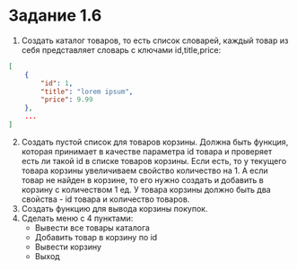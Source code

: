 # Задание 1.6

1. Создать каталог товаров, то есть список словарей, каждый товар из себя представляет словарь с ключами id,title,price:

```json
[
    {
        "id": 1,
        "title": "lorem ipsum",
        "price": 9.99
    },
    ...
]
```

2. Создать пустой список для товаров корзины. Должна быть функция, которая принимает в качестве параметра id товара и проверяет есть ли такой id в списке товаров корзины. Если есть, то у текущего товара корзины увеличиваем свойство количество на 1. А если товар не найден в корзине, то его нужно создать и добавить в корзину с количеством 1 ед. У товара корзины должно быть два свойства - id товара и количество товаров.
3. Создать функцию для вывода корзины покупок.
4. Сделать меню с 4 пунктами:
    - Вывести все товары каталога
    - Добавить товар в корзину по id
    - Вывести корзину
    - Выход
